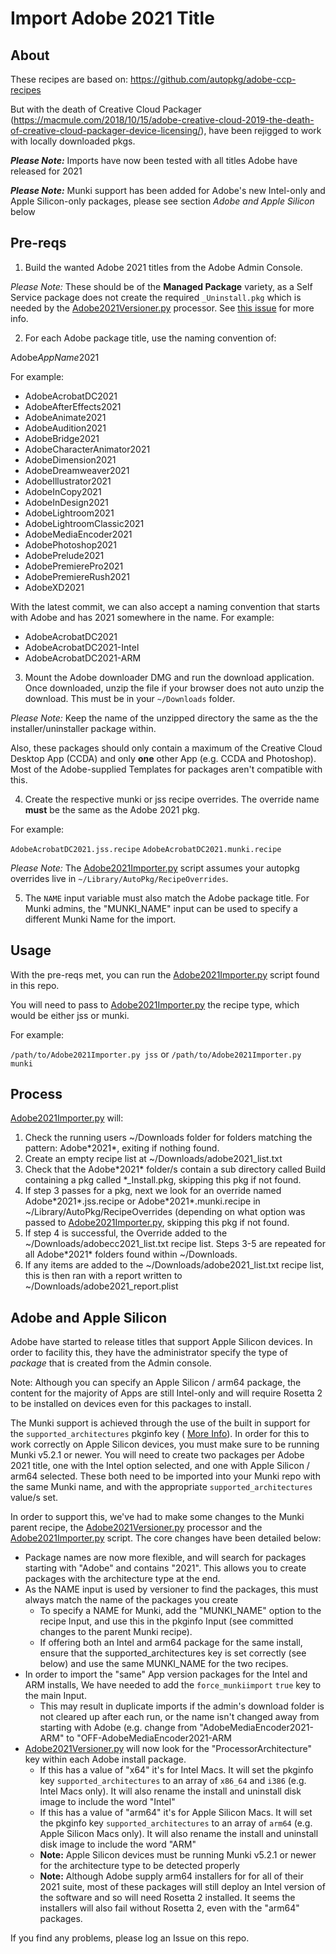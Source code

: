 # Import Adobe 2021 Title

## About
These recipes are based on: https://github.com/autopkg/adobe-ccp-recipes

But with the death of Creative Cloud Packager (https://macmule.com/2018/10/15/adobe-creative-cloud-2019-the-death-of-creative-cloud-packager-device-licensing/), have been rejigged to work with locally downloaded pkgs.

***Please Note:*** Imports have now been tested with all titles Adobe have released for 2021

***Please Note:*** Munki support has been added for Adobe's new Intel-only and Apple Silicon-only packages, please see section *Adobe and Apple Silicon* below

## Pre-reqs

1) Build the wanted Adobe 2021 titles from the Adobe Admin Console.

*Please Note:* These should be of the **Managed Package** variety, as a Self Service package does not create the required `_Uninstall.pkg` which is needed by the [Adobe2021Versioner.py](https://github.com/autopkg/dataJAR-recipes/blob/master/Adobe%202021/Adobe2021Versioner.py) processor. See [this issue](https://github.com/autopkg/dataJAR-recipes/issues/39) for more info.

2) For each Adobe package title, use the naming convention of:

Adobe*AppName*2021

For example:

- AdobeAcrobatDC2021   
- AdobeAfterEffects2021   
- AdobeAnimate2021    
- AdobeAudition2021   
- AdobeBridge2021   
- AdobeCharacterAnimator2021  
- AdobeDimension2021    
- AdobeDreamweaver2021  
- AdobeIllustrator2021    
- AdobeInCopy2021   
- AdobeInDesign2021  
- AdobeLightroom2021  
- AdobeLightroomClassic2021   
- AdobeMediaEncoder2021   
- AdobePhotoshop2021    
- AdobePrelude2021   
- AdobePremierePro2021   
- AdobePremiereRush2021   
- AdobeXD2021

With the latest commit, we can also accept a naming convention that starts with Adobe and has 2021 somewhere in the name. For example:

- AdobeAcrobatDC2021
- AdobeAcrobatDC2021-Intel
- AdobeAcrobatDC2021-ARM

3) Mount the Adobe downloader DMG and run the download application. Once downloaded, unzip the file if your browser does not auto unzip the download. This must be in your `~/Downloads` folder.

*Please Note:* Keep the name of the unzipped directory the same as the the installer/uninstaller package within.

Also, these packages should only contain a maximum of the Creative Cloud Desktop App (CCDA) and only **one** other App (e.g. CCDA and Photoshop). Most of the Adobe-supplied Templates for packages aren't compatible with this.

4) Create the respective munki or jss recipe overrides. The override name **must** be the same as the Adobe 2021 pkg. 

For example:

`AdobeAcrobatDC2021.jss.recipe`
`AdobeAcrobatDC2021.munki.recipe`

*Please Note:* The [Adobe2021Importer.py](https://github.com/autopkg/dataJAR-recipes/blob/master/Adobe%202021/Adobe2021Importer.py) script assumes your autopkg overrides live in `~/Library/AutoPkg/RecipeOverrides`.

5) The `NAME` input variable must also match the Adobe package title. For Munki admins, the "MUNKI_NAME" input can be used to specify a different Munki Name for the import.

## Usage

With the pre-reqs met, you can run the [Adobe2021Importer.py](https://github.com/autopkg/dataJAR-recipes/blob/master/Adobe%202021/Adobe2021Importer.py) script found in this repo.

You will need to pass to [Adobe2021Importer.py](https://github.com/autopkg/dataJAR-recipes/blob/master/Adobe%202021/Adobe2021Importer.py) the recipe type, which would be either jss or munki.

For example:

`/path/to/Adobe2021Importer.py jss` or `/path/to/Adobe2021Importer.py munki`

## Process
[Adobe2021Importer.py](https://github.com/autopkg/dataJAR-recipes/blob/master/Adobe%202021/Adobe2021Importer.py) will:

1. Check the running users ~/Downloads folder for folders matching the pattern: Adobe&ast;2021&ast;, exiting if nothing found.
2. Create an empty recipe list at ~/Downloads/adobe2021_list.txt
3. Check that the Adobe&ast;2021&ast; folder/s contain a sub directory called Build containing a pkg called \*\_Install.pkg, skipping this pkg if not found.
4. If step 3 passes for a pkg, next we look for an override named Adobe&ast;2021&ast;.jss.recipe or Adobe&ast;2021&ast;.munki.recipe in ~/Library/AutoPkg/RecipeOverrides (depending on what option was passed to [Adobe2021Importer.py](https://github.com/autopkg/dataJAR-recipes/blob/master/Adobe%202021/Adobe2021Importer.py), skipping this pkg if not found.
5. If step 4 is successful, the Override added to the ~/Downloads/adobecc2021_list.txt recipe list. Steps 3-5 are repeated for all Adobe&ast;2021&ast; folders found within ~/Downloads.
6. If any items are added to the ~/Downloads/adobe2021_list.txt recipe list, this is then ran with a report written to ~/Downloads/adobe2021_report.plist

## Adobe and Apple Silicon

Adobe have started to release titles that support Apple Silicon devices. In order to facility this, they have the administrator specify the type of *package* that is created from the Admin console. 

Note: Although you can specify an Apple Silicon / arm64 package, the content for the majority of Apps are still Intel-only and will require Rosetta 2 to be installed on devices even for this packages to install.

The Munki support is achieved through the use of the built in support for the `supported_architectures` pkginfo key ( [More Info](https://github.com/munki/munki/wiki/Supported-Pkginfo-Keys)). In order for this to work correctly on Apple Silicon devices, you must make sure to be running Munki v5.2.1 or newer. You will need to create two packages per Adobe 2021 title, one with the Intel option selected, and one with Apple Silicon / arm64 selected. These both need to be imported into your Munki repo with the same Munki name, and with the appropriate `supported_architectures` value/s set.

In order to support this, we've had to make some changes to the Munki parent recipe, the [Adobe2021Versioner.py](https://github.com/autopkg/dataJAR-recipes/blob/master/Adobe%202021/Adobe2021Versioner.py) processor and the [Adobe2021Importer.py](https://github.com/autopkg/dataJAR-recipes/blob/master/Adobe%202021/Adobe2021Importer.py) script. The core changes have been detailed below:

- Package names are now more flexible, and will search for packages starting with "Adobe" and contains "2021". This allows you to create packages with the architecture type at the end.
- As the NAME input is used by versioner to find the packages, this must always match the name of the packages you create
	- To specify a NAME for Munki, add the "MUNKI_NAME" option to the recipe Input, and use this in the pkginfo Input (see committed changes to the parent Munki recipe).  
	- If offering both an Intel and arm64 package for the same install, ensure that the supported_architectures key is set correctly (see below) and use the same MUNKI_NAME for the two recipes.    
- In order to import the "same" App version packages for the Intel and ARM installs, We have needed to add the `force_munkiimport` `true` key to the main Input.
	- This may result in duplicate imports if the admin's download folder is not cleared up after each run, or the name isn't changed away from starting with Adobe (e.g. change from "AdobeMediaEncoder2021-ARM" to "OFF-AdobeMediaEncoder2021-ARM
- [Adobe2021Versioner.py](https://github.com/autopkg/dataJAR-recipes/blob/master/Adobe%202021/Adobe2021Versioner.py) will now look for the "ProcessorArchitecture" key within each Adobe install package. 
	- If this has a value of "x64" it's for Intel Macs. It will set the pkginfo key `supported_architectures` to an array of `x86_64` and `i386` (e.g. Intel Macs only). It will also rename the install and uninstall disk image to include the word "Intel" 
	- If this has a value of "arm64" it's for Apple Silicon Macs. It will set the pkginfo key `supported_architectures` to an array of `arm64` (e.g. Apple Silicon Macs only). It will also rename the install and uninstall disk image to include the word "ARM"
	- **Note:** Apple Silicon devices must be running Munki v5.2.1 or newer for the architecture type to be detected properly
	- **Note:** Although Adobe supply arm64 installers for for all of their 2021 suite, most of these packages will still deploy an Intel version of the software and so will need Rosetta 2 installed. It seems the installers will also fail without Rosetta 2, even with the "arm64" packages.

If you find any problems, please log an Issue on this repo.